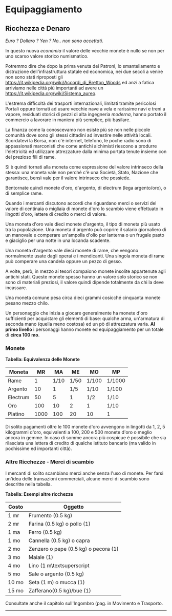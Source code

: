 # Equipaggiamento

## Ricchezza e Denaro

*Euro ? Dollaro ? Yen ? No.. non sono accettati.*

In questo nuova *economia* il valore delle vecchie monete è nullo se non per uno scarso valore storico numismatico.

Potremmo dire che dopo la prima venuta dei Patroni, lo smantellamento e distruzione dell'infrastruttura statale ed economica, nei due secoli a venire non sono stati riproposti gli https://it.wikipedia.org/wiki/Accordi_di_Bretton_Woods ed anzi a fatica arriviamo nelle città più importanti ad avere un https://it.wikipedia.org/wiki/Sistema_aureo.

L'estrema difficoltà dei trasporti internazionali, limitati tramite pericolosi Portali oppure tornati ad usare vecchie nave a vela e rarissime navi e treni a vapore, residuati storici di pezzi di alta ingegneria *moderna*, hanno portato il commercio a lavorare in maniera più semplice, più basilare.

La finanza come la conoscevamo non esiste più se non nelle piccole comunità dove sono gli stessi cittadini ad investire nelle attività locali. Scordatevi la Borsa, non c'è internet, telefono, le poche radio sono di appassionati marconisti che come antichi alchimisti riescono a produrre l'elettricità ed utilizzare attrezzature dalla minima portata tenute insieme con del prezioso fili di rame.

Si è quindi tornati alla moneta come espressione del valore intrinseco della stessa: una moneta vale non perché c'è una Società, Stato, Nazione che garantisce, bensì vale per il valore intrinseco che possiede.

Bentornate quindi monete d'oro, d'argento, di electrum (lega argento/oro), o di semplice rame.

Quando i mercanti discutono accordi che riguardano merci o servizi del valore di centinaia o migliaia di monete d'oro lo scambio viene effettuato in lingotti d'oro, lettere di credito o merci di valore.

Una moneta d'oro vale dieci monete d'argento, il tipo di moneta più usato tra la popolazione. Una moneta d'argento può coprire il salario giornaliero di un manovale e comperare un'ampolla d'olio per lanterna o un frugale pasto e giaciglio per una notte in una locanda scadente.

Una moneta d'argento vale dieci monete di rame, che vengono normalmente usate dagli operai e i mendicanti. Una singola moneta di rame può comperare una candela oppure un pezzo di gesso.

A volte, però, in mezzo ai tesori compaiono monete insolite appartenute agli antichi stati. Queste monete spesso hanno un valore solo storico se non sono di materiali preziosi, il valore quindi dipende totalmente da chi la deve incassare.

Una moneta comune pesa circa dieci grammi cosicché cinquanta monete pesano mezzo chilo.

Un personaggio che inizia a giocare generalmente ha monete d'oro sufficienti per acquistare gli elementi di base: qualche arma, un'armatura di seconda mano (quella meno costosa) ed un pò di attrezzatura varia. **Al primo livello** i personaggi hanno monete ed equipaggiamento per un totale di **circa 100 mo**.

### Monete

**Tabella: Equivalenza delle Monete**

| **Moneta** | **MR** | **MA** | **ME** | **MO** | **MP** |
| --- | --- | --- | --- | --- | --- |
| Rame | 1 | 1/10 | 1/50 | 1/100 | 1/1000 |
| Argento | 10 | 1 | 1/5 | 1/10 | 1/100 |
| Electrum | 50 | 5 | 1 | 1/2 | 1/10 |
| Oro | 100 | 10 | 2 | 1 | 1/10 |
| Platino | 1000 | 100 | 20 | 10 | 1 |

Di solito pagamenti oltre le 100 monete d'oro avvengono in lingotti da 1, 2, 5 kilogrammi d'oro, equivalenti a 100, 200 e 500 monete d'oro o meglio ancora in gemme. In caso di somme ancora più cospicue è possibile che sia rilasciata una lettera di credito di qualche istituto bancario (ma valido in pochissime ed importanti città).

### Altre Ricchezze - Merci di scambio

I mercanti di solito scambiano merci anche senza l'uso di monete.
Per farsi un'idea delle transazioni commerciali, alcune merci di scambio sono descritte nella tabella.

**Tabella: Esempi altre ricchezze**

	

| **Costo** | **Oggetto** |
|---|---|
| 1 mr | Frumento (0.5 kg) |
| 2 mr | Farina (0.5 kg) o pollo (1) |
| 1 ma | Ferro (0.5 kg) |
| 1 mo | Cannella (0.5 kg) o capra |
| 2 mo | Zenzero o pepe (0.5 kg) o pecora (1) |
| 3 mo | Maiale (1) |
| 4 mo | Lino (1 m\textsuperscript |
| 5 mo | Sale o argento (0.5 kg) |
| 10 mo | Seta (1 m) o mucca (1) |
| 15 mo | Zafferano(0.5 kg)/bue (1) |

Consultate anche il capitolo sull'Ingombro (pag.  in Movimento e Trasporto.

---